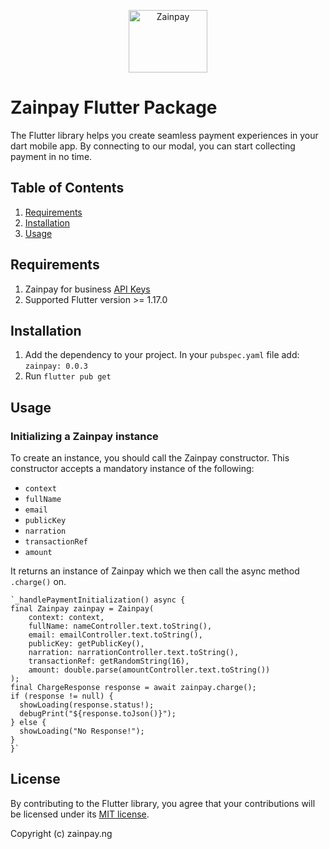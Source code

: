 <p align="center">  
   <img title="Zainpay" height="100" src="https://raw.githubusercontent.com/itcglobal/zainpay/main/zainpay.png" width="50%"/>
</p>  

# Zainpay Flutter Package

The Flutter library helps you create seamless payment experiences in your dart mobile app. By connecting to our modal, you can start collecting payment in no time.


## Table of Contents

1. [Requirements](#requirements)
2. [Installation](#installation)
3. [Usage](#usage)

## Requirements

1. Zainpay for business [API Keys](https://zainpay.ng/developers)
2. Supported Flutter version >= 1.17.0


## Installation

1. Add the dependency to your project. In your `pubspec.yaml` file add: `zainpay: 0.0.3`
2. Run `flutter pub get`

## Usage

### Initializing a Zainpay instance

To create an instance, you should call the Zainpay constructor. This constructor accepts a mandatory instance of the following:

-  `context`
-  `fullName`
-  `email`
-  `publicKey`
-  `narration`
-  `transactionRef`
-  `amount`

It returns an instance of Zainpay which we then call the async method `.charge()` on.

    `_handlePaymentInitialization() async {
    final Zainpay zainpay = Zainpay(
        context: context,
        fullName: nameController.text.toString(),
        email: emailController.text.toString(),
        publicKey: getPublicKey(),
        narration: narrationController.text.toString(),
        transactionRef: getRandomString(16),
        amount: double.parse(amountController.text.toString())
    );
    final ChargeResponse response = await zainpay.charge();
    if (response != null) {
      showLoading(response.status!);
      debugPrint("${response.toJson()}");
    } else {
      showLoading("No Response!");
    }
    }`

## License

By contributing to the Flutter library, you agree that your contributions will be licensed under its [MIT license](/LICENSE).

Copyright (c) zainpay.ng
